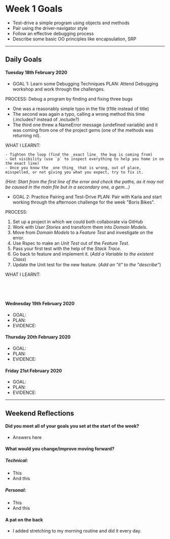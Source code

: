 # Week 1 Goals
* Test-drive a simple program using objects and methods
* Pair using the driver-navigator style
* Follow an effective debugging process
* Describe some basic OO principles like encapsulation, SRP

***

## Daily Goals

#### Tuesday 18th February 2020
* GOAL 1: Learn some Debugging Techniques
PLAN: Attend Debugging workshop and work through the challenges.

PROCESS:
Debug a program by finding and fixing three bugs
- One was a reasonably simple typo in the file (t1tle instead of title)
- The second was again a typo, calling a wrong method this time (.includes? instead of .include?) 
- The third one threw a NameError message (undefined variable) and it was coming from one of the project gems (one of the methods was returning nil).

WHAT I LEARNT:
```Mantra for Debugging: 
- Tighten the loop (find the _exact line_ the bug is coming from)
- Get visibility (use `p` to inspect everything to help you home in on the exact line)
- Once you know the _one thing_ that is wrong, out of place, misspelled, or not giving you what you expect, try to fix it.
```
_(Hint: Start from the first line of the error and check the paths, as it may not be caused in the main file but in a secondary one, a gem...)_

* GOAL 2: Practice Pairing and Test-Drive
PLAN: Pair with Karla and start working through the afternoon challenge for the week "Boris Bikes".

PROCESS:
1. Set up a project in which we could both collaborate via GitHub
2. Work with _User Stories_ and transform them into _Domain Models_.
3. Move from _Domain Models_ to a _Feature Test_ and investigate on the error.
4. Use Rspec to make an _Unit Test_ out of the _Feature Test_.
5. Pass your first test with the help of the _Stack Trace_.
6. Go back to feature and implement it. (_Add a Variable to the existent Class_)
7. Update the Unit test for the new feature. (_Add an "it" to the "describe"_)

WHAT I LEARNT:
```*User Stories:* describe each thing the program is expected to do from the perspective of an user. 
```
```*Domain Models:* diagram that shows how objects within a system use messages to communicate with one another. (_Process: write down all the nouns and verbes in the user story and organize them into Objects and Messages in a table_)
```
```*Feature Test:* taking the information from the Domain Model for a feature you need to figure out how this Objects and Messages will work together in the code (_Process: test it in IRB_).
```
```*Stack Trace:* all the lines that get printed when an error is thrown. Gives information about the type of error and all the paths to the different places of the code where it has happened.
```

#### Wednesday 19th February 2020
* GOAL:
* PLAN:
* EVIDENCE:

#### Thursday 20th February 2020
* GOAL:
* PLAN:
* EVIDENCE:

#### Friday 21st February 2020
* GOAL:
* PLAN:
* EVIDENCE:

***

## Weekend Reflections

#### Did you meet all of your goals you set at the start of the week?
* Answers here

#### What would you change/improve moving forward?
##### Technical: 
* This
* And this
##### Personal:
* This
* And this

#### A pat on the back
* I added stretching to my morning routine and did it every day.


